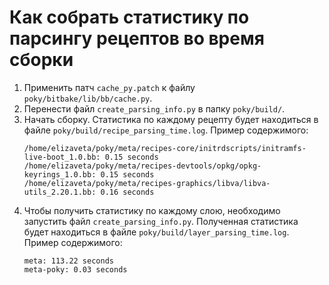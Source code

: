 # Как собрать статистику по парсингу рецептов во время сборки

1. Применить патч `cache_py.patch` к файлу `poky/bitbake/lib/bb/cache.py`.
2. Перенести файл `create_parsing_info.py` в папку `poky/build/`.
3. Начать сборку. Статистика по каждому рецепту будет находиться в файле `poky/build/recipe_parsing_time.log`. Пример содержимого:
    ```text
    /home/elizaveta/poky/meta/recipes-core/initrdscripts/initramfs-live-boot_1.0.bb: 0.15 seconds
    /home/elizaveta/poky/meta/recipes-devtools/opkg/opkg-keyrings_1.0.bb: 0.15 seconds
    /home/elizaveta/poky/meta/recipes-graphics/libva/libva-utils_2.20.1.bb: 0.16 seconds
    ```
4. Чтобы получить статистику по каждому слою, необходимо запустить файл `create_parsing_info.py`. Полученная статистика
будет находиться в файле `poky/build/layer_parsing_time.log`. Пример содержимого:
    ```text
    meta: 113.22 seconds
    meta-poky: 0.03 seconds
    ```